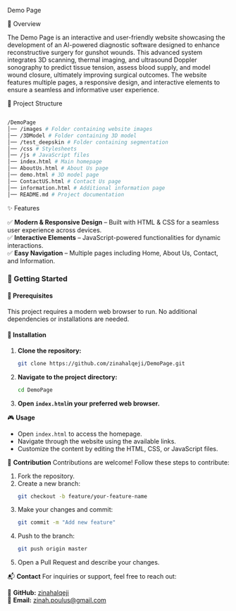 Demo Page

🌟 Overview

The Demo Page is an interactive and user-friendly website showcasing the development of an AI-powered diagnostic software designed to enhance reconstructive surgery for gunshot wounds. This advanced system integrates 3D scanning, thermal imaging, and ultrasound Doppler sonography to predict tissue tension, assess blood supply, and model wound closure, ultimately improving surgical outcomes. The website features multiple pages, a responsive design, and interactive elements to ensure a seamless and informative user experience.

📂 Project Structure

```bash

/DemoPage
│── /images # Folder containing website images
│── /3DModel # Folder containing 3D model
│── /test_deepskin # Folder containing segmentation
│── /css # Stylesheets
│── /js # JavaScript files
│── index.html # Main homepage
│── AboutUs.html # About Us page
│── demo.html # 3D model page
│── ContactUS.html # Contact Us page
│── information.html # Additional information page
│── README.md # Project documentation
```

✨ Features

✅ **Modern & Responsive Design** – Built with HTML & CSS for a seamless user experience across devices.  
✅ **Interactive Elements** – JavaScript-powered functionalities for dynamic interactions.  
✅ **Easy Navigation** – Multiple pages including Home, About Us, Contact, and Information.

### 🚀 Getting Started

#### 🔷 **Prerequisites**

This project requires a modern web browser to run. No additional dependencies or installations are needed.

#### 🔷 **Installation**

1. **Clone the repository:**

   ```bash
   git clone https://github.com/zinahalqeji/DemoPage.git
   ```

2. **Navigate to the project directory:**
   ```bash
   cd DemoPage
   ```
3. **Open `index.html`in your preferred web browser.**

🎮 **Usage**

- Open `index.html` to access the homepage.
- Navigate through the website using the available links.
- Customize the content by editing the HTML, CSS, or JavaScript files.

🤝 **Contribution**
Contributions are welcome! Follow these steps to contribute:

1. Fork the repository.
2. Create a new branch:
   ```bash
   git checkout -b feature/your-feature-name
   ```
3. Make your changes and commit:
   ```bash
   git commit -m "Add new feature"
   ```
4. Push to the branch:
   ```bash
   git push origin master
   ```
5. Open a Pull Request and describe your changes.

📬 **Contact**
For inquiries or support, feel free to reach out:

🔗 **GitHub:** [zinahalqeji](https://github.com/zinahalqeji)  
📧 **Email:** zinah.poulus@gmail.com
